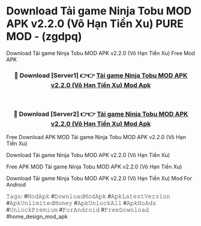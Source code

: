 # Download Tải game Ninja Tobu MOD APK v2.2.0 (Vô Hạn Tiền Xu) PURE MOD - (zgdpq)
Download Tải game Ninja Tobu MOD APK v2.2.0 (Vô Hạn Tiền Xu) Free Mod APK

<div align="center">
<h3>🔴 Download [Server1] 👉👉 <a href="https://apk-comot.site?title=Tải_game_Ninja_Tobu_MOD_APK_v2.2.0_(Vô_Hạn_Tiền_Xu)">Tải game Ninja Tobu MOD APK v2.2.0 (Vô Hạn Tiền Xu) Mod Apk</a></h3><br>

<h3>🔴 Download [Server2] 👉👉 <a href="https://apk-comot.site?title=Tải_game_Ninja_Tobu_MOD_APK_v2.2.0_(Vô_Hạn_Tiền_Xu)">Tải game Ninja Tobu MOD APK v2.2.0 (Vô Hạn Tiền Xu) Mod Apk</a></h3>
</div>


Free Download APK MOD Tải game Ninja Tobu MOD APK v2.2.0 (Vô Hạn Tiền Xu)

Download Tải game Ninja Tobu MOD APK v2.2.0 (Vô Hạn Tiền Xu) 

Free APK MOD Tải game Ninja Tobu MOD APK v2.2.0 (Vô Hạn Tiền Xu) 

Download Tải game Ninja Tobu MOD APK v2.2.0 (Vô Hạn Tiền Xu) Mod For Android

𝚃𝚊𝚐𝚜: #𝙼𝚘𝚍𝙰𝚙𝚔 #𝙳𝚘𝚠𝚗𝚕𝚘𝚊𝚍𝙼𝚘𝚍𝙰𝚙𝚔 #𝙰𝚙𝚔𝙻𝚊𝚝𝚎𝚜𝚝𝚅𝚎𝚛𝚜𝚒𝚘𝚗 #𝙰𝚙𝚔𝚄𝚗𝚕𝚒𝚖𝚒𝚝𝚎𝚍𝙼𝚘𝚗𝚎𝚢 #𝙰𝚙𝚔𝚄𝚗𝚕𝚘𝚌𝚔𝙰𝚕𝚕 #𝙰𝚙𝚔𝙽𝚘𝙰𝚍𝚜 #𝚄𝚗𝚕𝚘𝚌𝚔𝙿𝚛𝚎𝚖𝚒𝚞𝚖 #𝙵𝚘𝚛𝙰𝚗𝚍𝚛𝚘𝚒𝚍 #𝙵𝚛𝚎𝚎𝙳𝚘𝚠𝚗𝚕𝚘𝚊𝚍 #home_design_mod_apk